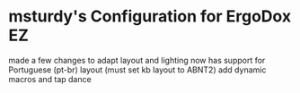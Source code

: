 # msturdy's Configuration for ErgoDox EZ  

made a few changes to adapt layout and lighting 
now has support for Portuguese (pt-br) layout (must set kb layout to ABNT2)
add dynamic macros and tap dance